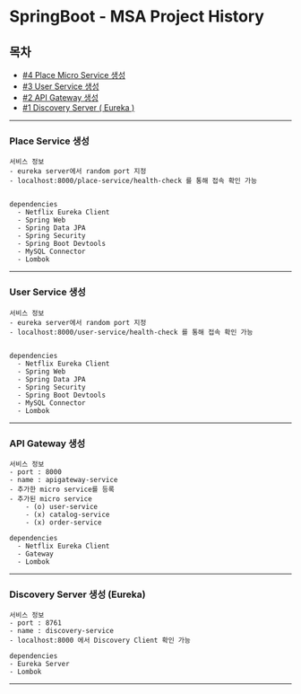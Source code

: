 # SpringBoot - MSA Project History

## 목차


- [#4 Place Micro Service 생성](###Place-Service-생성)
- [#3 User Service 생성](###User-Service-생성)
- [#2 API Gateway 생성](###-API-Gateway-생성)
- [#1 Discovery Server ( Eureka )](###-Discovery-Server-생성 (Eureka))

---

### Place Service 생성

```
서비스 정보
- eureka server에서 random port 지정
- localhost:8000/place-service/health-check 를 통해 접속 확인 가능


dependencies
  - Netflix Eureka Client
  - Spring Web
  - Spring Data JPA
  - Spring Security
  - Spring Boot Devtools
  - MySQL Connector
  - Lombok
```

---


### User Service 생성

```
서비스 정보
- eureka server에서 random port 지정
- localhost:8000/user-service/health-check 를 통해 접속 확인 가능


dependencies
  - Netflix Eureka Client
  - Spring Web
  - Spring Data JPA
  - Spring Security
  - Spring Boot Devtools
  - MySQL Connector
  - Lombok
```

---

### API Gateway 생성

```
서비스 정보
- port : 8000
- name : apigateway-service
- 추가한 micro service를 등록
- 추가된 micro service
    - (o) user-service 
    - (x) catalog-service
    - (x) order-service

dependencies
  - Netflix Eureka Client
  - Gateway
  - Lombok

```

---


### Discovery Server 생성 (Eureka)

```
서비스 정보
- port : 8761
- name : discovery-service
- localhost:8000 에서 Discovery Client 확인 가능

dependencies
- Eureka Server
- Lombok
```

---

  








